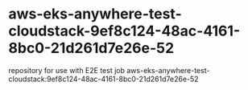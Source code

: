 # aws-eks-anywhere-test-cloudstack-9ef8c124-48ac-4161-8bc0-21d261d7e26e-52
repository for use with E2E test job aws-eks-anywhere-test-cloudstack:9ef8c124-48ac-4161-8bc0-21d261d7e26e-52
